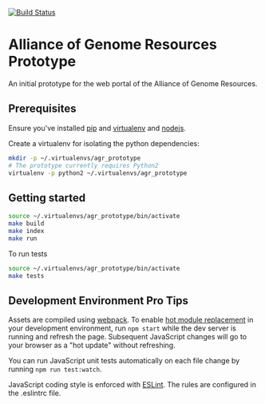 [![Build Status](https://travis-ci.org/alliance-genome/agr.svg?branch=master)](https://travis-ci.org/alliance-genome/agr_prototype)

# Alliance of Genome Resources Prototype
An initial prototype for the web portal of the Alliance of Genome
Resources.

## Prerequisites

Ensure you've installed [pip][1] and [virtualenv][2] and [nodejs][3].

Create a virtualenv for isolating the python dependencies:

```bash
mkdir -p ~/.virtualenvs/agr_prototype
# The prototype currently requires Python2
virtualenv -p python2 ~/.virtualenvs/agr_prototype
```

## Getting started
```bash
source ~/.virtualenvs/agr_prototype/bin/activate
make build
make index
make run
```

To run tests

```bash
source ~/.virtualenvs/agr_prototype/bin/activate
make tests
```

## Development Environment Pro Tips
Assets are compiled using [webpack][4]. 
To enable [hot module replacement][5] in your development environment,
run `npm start` while the dev server is running and refresh the page.
Subsequent JavaScript changes will go to your browser as a "hot
update" without refreshing.

You can run JavaScript unit tests automatically on each file change by
running `npm run test:watch`.

JavaScript coding style is enforced with [ESLint][6].
The rules are configured in the .eslintrc file.

[1]: https://pip.pypa.io/en/stable/installing/
[2]: https://virtualenv.pypa.io/en/stable/installation/
[3]: https://docs.npmjs.com/getting-started/installing-node
[4]: https://webpack.github.io/
[5]: https://webpack.github.io/docs/hot-module-replacement.html
[6]: http://eslint.org/

